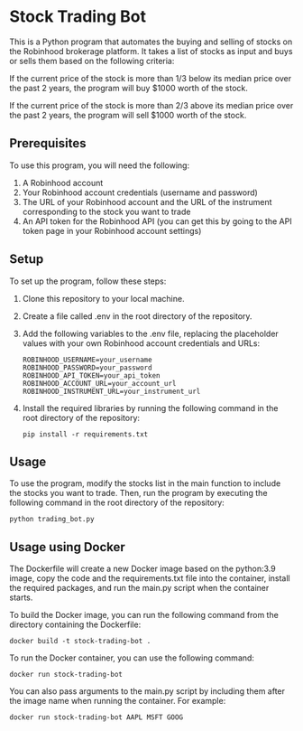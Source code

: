 # Stock Trading Bot

This is a Python program that automates the buying and selling of stocks on the Robinhood brokerage platform. It takes a list of stocks as input and buys or sells them based on the following criteria:

If the current price of the stock is more than 1/3 below its median price over the past 2 years, the program will buy $1000 worth of the stock.

If the current price of the stock is more than 2/3 above its median price over the past 2 years, the program will sell $1000 worth of the stock.

## Prerequisites

To use this program, you will need the following:

1. A Robinhood account
2. Your Robinhood account credentials (username and password)
3. The URL of your Robinhood account and the URL of the instrument corresponding to the stock you want to trade
4. An API token for the Robinhood API (you can get this by going to the API token page in your Robinhood account settings)

## Setup

To set up the program, follow these steps:

1. Clone this repository to your local machine.
2. Create a file called .env in the root directory of the repository.
3. Add the following variables to the .env file, replacing the placeholder values with your own Robinhood account credentials and URLs:
   ```shell
   ROBINHOOD_USERNAME=your_username
   ROBINHOOD_PASSWORD=your_password
   ROBINHOOD_API_TOKEN=your_api_token
   ROBINHOOD_ACCOUNT_URL=your_account_url
   ROBINHOOD_INSTRUMENT_URL=your_instrument_url
   ```

4. Install the required libraries by running the following command in the root directory of the repository:
    ```shell
    pip install -r requirements.txt
    ```

## Usage

To use the program, modify the stocks list in the main function to include the stocks you want to trade. Then, run the program by executing the following command in the root directory of the repository:
   ```shell
   python trading_bot.py
   ```

## Usage using Docker

The Dockerfile will create a new Docker image based on the python:3.9 image, copy the code and the requirements.txt file into the container, install the required packages, and run the main.py script when the container starts.

To build the Docker image, you can run the following command from the directory containing the Dockerfile:

```docker build -t stock-trading-bot . ```

To run the Docker container, you can use the following command:

```docker run stock-trading-bot ```

You can also pass arguments to the main.py script by including them after the image name when running the container. For example:

```docker run stock-trading-bot AAPL MSFT GOOG ```
